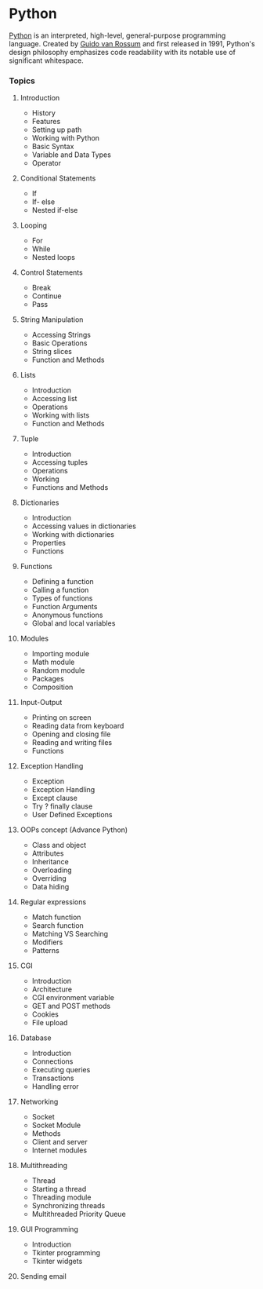 # Python 
[Python](https://www.python.org/) is an interpreted, high-level, general-purpose programming language. Created by [Guido van Rossum](https://gvanrossum.github.io/) and first released in 1991, Python's design philosophy emphasizes code readability with its notable use of significant whitespace.

### Topics
01. Introduction
    - History
    - Features
    - Setting up path
    - Working with Python
    - Basic Syntax
    - Variable and Data Types
    - Operator

02. Conditional Statements
    - If
    - If- else
    - Nested if-else

03. Looping
    - For
    - While
    - Nested loops

04. Control Statements
    - Break
    - Continue
    - Pass

05. String Manipulation
    - Accessing Strings
    - Basic Operations
    - String slices
    - Function and Methods

06. Lists
    - Introduction
    - Accessing list
    - Operations
    - Working with lists
    - Function and Methods

07. Tuple
    - Introduction
    - Accessing tuples
    - Operations
    - Working
    - Functions and Methods

08. Dictionaries
    - Introduction
    - Accessing values in dictionaries
    - Working with dictionaries
    - Properties
    - Functions

09. Functions
    - Defining a function
    - Calling a function
    - Types of functions
    - Function Arguments
    - Anonymous functions
    - Global and local variables

10. Modules
    - Importing module
    - Math module
    - Random module
    - Packages
    - Composition

11. Input-Output
    - Printing on screen
    - Reading data from keyboard
    - Opening and closing file
    - Reading and writing files
    - Functions

12. Exception Handling
    - Exception
    - Exception Handling
    - Except clause
    - Try ? finally clause
    - User Defined Exceptions

13. OOPs concept (Advance Python)
    - Class and object
    - Attributes
    - Inheritance
    - Overloading
    - Overriding
    - Data hiding

14. Regular expressions
    - Match function
    - Search function
    - Matching VS Searching
    - Modifiers
    - Patterns

15. CGI
    - Introduction
    - Architecture
    - CGI environment variable
    - GET and POST methods
    - Cookies
    - File upload

16. Database
    - Introduction
    - Connections
    - Executing queries
    - Transactions
    - Handling error

17. Networking
    - Socket
    - Socket Module
    - Methods
    - Client and server
    - Internet modules

18. Multithreading
    - Thread
    - Starting a thread
    - Threading module
    - Synchronizing threads
    - Multithreaded Priority Queue

19. GUI Programming
    - Introduction
    - Tkinter programming
    - Tkinter widgets

20. Sending email
